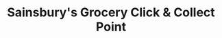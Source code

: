 ---
title: "Sainsbury's Grocery Click & Collect Point"
url: /exeter/sainsburys-grocery-click-and-collect-point/
shop: outpost
---